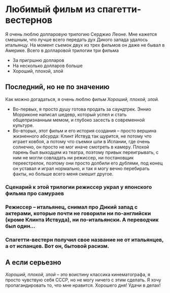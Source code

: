 # Любимый фильм из спагетти-вестернов

Я очень люблю долларовую трилогию Серджио Леоне. Мне кажется смешным, что лучше всего передать дух Дикого запада удалось итальянцу. На момент съемок двух из трех фильмов он даже не бывал в Америке. Всего в долларовой трилогии три фильма
* За пригршню долларов
* На несколько долларов больше
* Хороший, плохой, злой

## Последний, но не по значению

Как можно догадаться, я очень люблю фильм <em>Хороший, плохой, злой.</em> 
* Во-первых, я просто душу готова продать за саундтрек. Эннио Морриконе написал шедевр, который успел и стать общепризнанным мемом, и глубоко засесть в современной культуре. 
* Во-вторых, этот фильм и его история создания – просто вершина жизненного абсурда: Клинт Иствуд так щурится, не потому что играет ковбоя, а потому что съемки шли в Испании, где очень солнечно, он просто не мог иначе смотреть в камеру. Плохой парень был выходцем из театра, поэтому привык переигрывать, с ним не могли совладать ни режиссер, ни постановщик переестрелок, поэтому они просто долбили его дублями, под конец он уставал и играл нормально, и так я могу вечно перебирать факты, но больше всего меня смешит другое.
### Сценарий к этой трилогии режиссер украл у японского фильма про самураев
### Режиссер – итальянец, снимал про Дикий запад с актерами, которые почти не говорили ни по-английски (кроме Клинта Иствуда), ни по-итальянски. А переводчик был один...
### Спагетти-вестерн получил свое название не от итальянцев, а от испанцев. Вот он, бытовой расизм.

## А если серьезно
<em>Хороший, плохой, злой </em>– это воистину классика кинематографа, я просто чувствую себя СССР, но не могу ничего с этим сделать.
Я хочу пропагандировать то, что мне нравится.
Хорошего дня! Удачи в делах!
